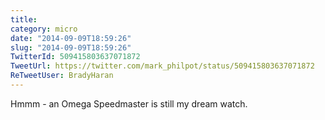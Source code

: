 ```yaml
---
title: 
category: micro
date: "2014-09-09T18:59:26"
slug: "2014-09-09T18:59:26"
TwitterId: 509415803637071872
TweetUrl: https://twitter.com/mark_philpot/status/509415803637071872
ReTweetUser: BradyHaran
---
```


<i class="fa fa-retweet" aria-hidden="true"></i> Hmmm - an Omega Speedmaster is still my dream watch.